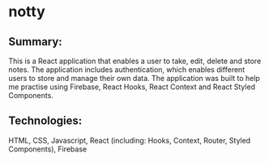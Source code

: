 # notty

## Summary:

This is a React application that enables a user to take, edit, delete and store notes. The application includes authentication, which enables different users to store and manage their own data. The application was built to help me practise using Firebase, React Hooks, React Context and React Styled Components.

## Technologies:
HTML, CSS, Javascript, React (including: Hooks, Context, Router, Styled Components), Firebase
